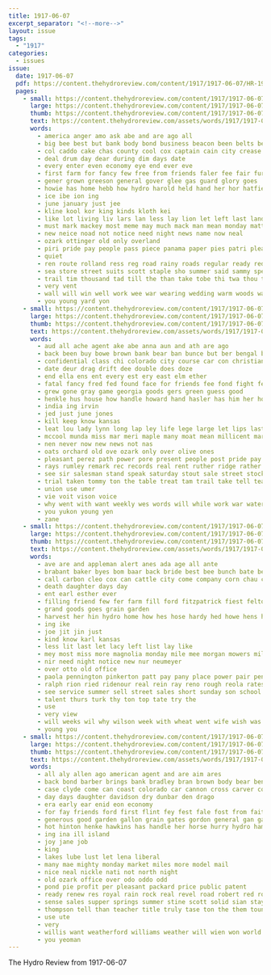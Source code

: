 ```yaml
---
title: 1917-06-07
excerpt_separator: "<!--more-->"
layout: issue
tags:
  - "1917"
categories:
  - issues
issue:
  date: 1917-06-07
  pdf: https://content.thehydroreview.com/content/1917/1917-06-07/HR-1917-06-07.pdf
  pages:
    - small: https://content.thehydroreview.com/content/1917/1917-06-07/small/HR-1917-06-07-01.jpg
      large: https://content.thehydroreview.com/content/1917/1917-06-07/large/HR-1917-06-07-01.jpg
      thumb: https://content.thehydroreview.com/content/1917/1917-06-07/thumbnails/HR-1917-06-07-01.jpg
      text: https://content.thehydroreview.com/assets/words/1917/1917-06-07/HR-1917-06-07-01.txt
      words:
        - america anger amo ask abe and are ago all
        - big bee best but bank body bond business beacon been belts beach both breed back brought blue buy brothers
        - col caddo cake chas county cool cox captain cain city crease con come came call church christian can coope close
        - deal drum day dear during dim days date
        - every enter even economy eye end ever eve
        - first farm for fancy few free from friends faler fee fair furnish found full
        - gener grown greeson general gover glee gas guard glory goes
        - howie has home hebb how hydro harold held hand her hor hatfield him had
        - ice ibe ion ing
        - june january just jee
        - kline kool kor king kinds kloth kei
        - like lot living liv lars lan less lay lion let left last land lacy
        - must mark mackey most meme may much mack man mean monday matter men mcfarlin mass morgan marking money main
        - new neice noad not notice need night news name now neal
        - ozark ottinger old only overland
        - piri pride pay people pass piece panama paper pies patri pleasure pope press pee palm
        - quiet
        - ren route rolland ress reg road rainy roads regular ready red roland
        - sea store street suits scott staple sho summer said sammy speak seven son shirts stock saw sood sein story saturday style special sampson shoe silks save speed sunday see stands sailors service straw subject strong sed state season shore size sir
        - trail tim thousand tad till the than take tobe thi twa thou tall ties then trip town them thorn
        - very vent
        - wall will win well work wee war wearing wedding warm woods way weeks want weal won worl with went wish whitfield working wave white washington was wane wilson while weather willing
        - you young yard yon
    - small: https://content.thehydroreview.com/content/1917/1917-06-07/small/HR-1917-06-07-02.jpg
      large: https://content.thehydroreview.com/content/1917/1917-06-07/large/HR-1917-06-07-02.jpg
      thumb: https://content.thehydroreview.com/content/1917/1917-06-07/thumbnails/HR-1917-06-07-02.jpg
      text: https://content.thehydroreview.com/assets/words/1917/1917-06-07/HR-1917-06-07-02.txt
      words:
        - aud all ache agent ake abe anna aun and ath are ago
        - back been buy bowe brown bank bear ban bunce but ber bengal brand boys butter both best bros business
        - confidential class chi colorado city course car con christian courage comes card can company cullen case come cine col cases
        - date deur drag drift dee double does doze
        - end ella ens ent every est ery east elm ether
        - fatal fancy fred fed found face for friends fee fond fight fellow friend ference far finger from fine fant
        - grew gone gray game georgia goods gers green guess good
        - henkle hus house how handle howard hand hasler has him her howe husband herald holler half hydro
        - india ing irvin
        - jed just june jones
        - kill keep know kansas
        - leat lou lady lynn long lap ley life lege large let lips last like left lee
        - mccool munda miss mar meri maple many moat mean millicent mary must mil made mam matter man moke mine mun money
        - nen never now new news not nas
        - oats orchard old ove ozark only over olive ones
        - pleasant perez path power pore present people post pride pay port poll por panic pert paper pretty
        - rays rumley remark rec records real rent ruther ridge rather river regent roma risen roads ring ruark renew round road ren rees
        - see sir salesman stand speak saturday stout sale street stock second said sunday sin silver schools solid sweet scott smile streets short she severe scripture school shy such store secret smith
        - trial taken tommy ton the table treat tam trail take tell tea thor trac treen trees
        - union use umer
        - vie voit vison voice
        - why went with want weekly wes words will while work war water white wing well wee was
        - you yukon young yen
        - zane
    - small: https://content.thehydroreview.com/content/1917/1917-06-07/small/HR-1917-06-07-03.jpg
      large: https://content.thehydroreview.com/content/1917/1917-06-07/large/HR-1917-06-07-03.jpg
      thumb: https://content.thehydroreview.com/content/1917/1917-06-07/thumbnails/HR-1917-06-07-03.jpg
      text: https://content.thehydroreview.com/assets/words/1917/1917-06-07/HR-1917-06-07-03.txt
      words:
        - ave are and appleman alert anes ada age all ante
        - brabant baker byes bom baar back bride best bee bunch bate bethel buy black bros ball big bunt bottle
        - call carbon cleo cox can cattle city come company corn chau car
        - death daughter days day
        - ent earl esther ever
        - filling friend few fer farm fill ford fitzpatrick fiest felton flies for fee folk fever from frank
        - grand goods goes grain garden
        - harvest her hin hydro home how hes hose hardy hed howe hens hai
        - ing ike
        - joe jit jin just
        - kind know karl kansas
        - less lit last let lacy left list lay like
        - mey most miss more magnolia monday mile mee morgan mowers mill market motto mei
        - nir need night notice new nur neumeyer
        - over otto old office
        - paola pennington pinkerton patt pay pany place power pair penning penny par price
        - ralph rion ried ridenour real rein ray reno rough reola rates rah
        - see service summer sell street sales short sunday son school stock stockton start saturday station store stella
        - talent thurs turk thy ton top tate try the
        - use
        - very view
        - will weeks wil why wilson week with wheat went wife wish was west way woods weyer want whit
        - young you
    - small: https://content.thehydroreview.com/content/1917/1917-06-07/small/HR-1917-06-07-04.jpg
      large: https://content.thehydroreview.com/content/1917/1917-06-07/large/HR-1917-06-07-04.jpg
      thumb: https://content.thehydroreview.com/content/1917/1917-06-07/thumbnails/HR-1917-06-07-04.jpg
      text: https://content.thehydroreview.com/assets/words/1917/1917-06-07/HR-1917-06-07-04.txt
      words:
        - all aly allen ago american agent and are aim ares
        - back bond barber brings bank bradley bran brown body bear bene ben best baye baby bai buy black
        - case clyde come can coast colorado car cannon cross carver company church canute city cushing claude comfort
        - day days daughter davidson dry dunbar den drago
        - era early ear enid eon economy
        - for fay friends ford first flint fey fest fale fost from faith full fish
        - generous good garden gallon grain gates gordon general gan gate george
        - hot hinton henke hawkins has handle her horse hurry hydro hamilton henry home
        - ing ina ill island
        - joy jane job
        - king
        - lakes lube lust let lena liberal
        - many mae mighty monday market miles more model mail
        - nice neal nickle nati not north night
        - old ozark office over odo oddo odd
        - pond pie profit per pleasant packard price public patent
        - ready renew res royal rain rock real revel road robert red robinson
        - sense sales supper springs summer stine scott solid sian stay strain surgeon see sum sick stuff sylvester strength service saul sunday shall sand shown shanks sack standard shorts soe sister steel sell soon
        - thompson tell than teacher title truly tase ton the them toun thirsk
        - use ute
        - very
        - willis want weatherford williams weather will wien won world was webster with wenger wood wright why whitchurch work
        - you yeoman
---
```


The Hydro Review from 1917-06-07

<!--more-->

